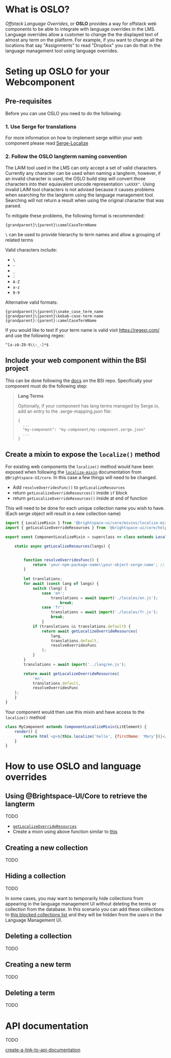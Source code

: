 # What is OSLO?
*Offstack Language Overrides*, or **OSLO** provides a way for offstack web components to be able to integrate with language overrides in the LMS. Language overrides allow a customer to change the the displayed text of almost any term on the platform. For example, if you want to change all the locations that say "Assignments" to read "Dropbox" you can do that in the language management tool using language overrides.

# Seting up OSLO for your Webcomponent
## Pre-requisites
Before you can use OSLO you need to do the following:
### 1. Use Serge for translations
For more information on how to implement serge within your web component please read [Serge-Localize](https://docs.dev.d2l/index.php/Serge-Localize)
### 2. Follow the OSLO langterm naming convention
The LAIM tool used in the LMS can only accept a set of valid characters. Currently any character can be used when naming a langterm, however, if an invalid character is used, the OSLO build step will convert those characters into their equiavalent unicode representation `\uXXXX"`.
Using invalid LAIM tool characters is not advised because it causes problems when searching for the langterm using the language management tool. Searching will not return a result when using the original character that was parsed.

To mitigate these problems, the following format is recommended:
```
{grandparent}\{parent}\camelCaseTermName
```
`\` can be used to provide hierarchy to term names and allow a grouping of related terms

Valid characters include:
- `\`
- `-`
- `_`
- `:`
- `A-Z`
- `a-z`
- `0-9`

Alternative valid formats:
```
{grandparent}\{parent}\snake_case_term_name
{grandparent}\{parent}\kebab-case-term-name
{grandparent}:{parent}:camelCaseTermName
```

If you would like to test if your term name is valid visit https://regexr.com/ and use the following regex:
```
^[a-zA-Z0-9\\:_-]*$
```

## Include your web component within the BSI project
This can be done following the [docs](https://github.com/Brightspace/brightspace-integration/blob/master/docs/web-components.md) on the BSI repo.
Specifically your component must do the following step:
> **Lang Terms**
> 
> Optionally, if your component has lang terms managed by Serge.io, add an entry to the .serge-mapping.json file:
> ```
> {
>   ...
>   "my-component": "my-component/my-component.serge.json"
>   ...
> }
> ```

## Create a mixin to expose the `localize()` method

For existing web components the `localize()` method would have been exposed when following the [`localize-mixin`](https://github.com/BrightspaceUI/core/blob/master/mixins/localize-mixin.md) documentation from `@Brightspace-UI/core`. In this case a few things will need to be changed.
- Add `resolveOverridesFunc()` to `getLocalizeResources`
- return `getLocalizeOverrideResources()` inside `if` block
- return `getLocalizeOverrideResources()` inside at end of function

This will need to be done for each unique collection name you wish to have. (Each serge object will result in a new collection name)

```javascript
import { LocalizeMixin } from '@brightspace-ui/core/mixins/localize-mixin.js';
import { getLocalizeOverrideResources } from '@brightspace-ui/core/helpers/getLocalizeResources.js'; // NEWLY ADDED FOR OSLO

export const ComponentLocalizeMixin = superclass => class extends LocalizeMixin(superclass) {

    static async getLocalizeResources(langs) {


        function resolveOverridesFunc() {                                                            // NEWLY ADDED FOR OSLO
            return 'your-npm-package-name\\your-object-serge-name'; // Collection Name               // NEWLY ADDED FOR OSLO     
        }                                                                                            // NEWLY ADDED FOR OSLO
        
        let translations;
        for await (const lang of langs) {
            switch (lang) {
                case 'en':
                    translations = await import('./locales/en.js');
                        break;
                case 'fr':
                    translations = await import('./locales/fr.js');
                    break;
                }
            if (translations && translations.default) {
                return await getLocalizeOverrideResources(                                           // NEWLY ADDED FOR OSLO                              
                    lang,                                                                            // NEWLY ADDED FOR OSLO
                    translations.default,                                                            // NEWLY ADDED FOR OSLO
                    resolveOverridesFunc                                                             // NEWLY ADDED FOR OSLO
                );                                                                                   // NEWLY ADDED FOR OSLO
            }
        }
		translations = await import('../lang/en.js');

        return await getLocalizeOverrideResources(                                                   // NEWLY ADDED FOR OSLO
            'en',                                                                                    // NEWLY ADDED FOR OSLO
            translations.default,                                                                    // NEWLY ADDED FOR OSLO
            resolveOverridesFunc                                                                     // NEWLY ADDED FOR OSLO
    );                                                                                               // NEWLY ADDED FOR OSLO
    }
}
```

Your component would then use this mixin and have access to the `localize()` method

```javascript
class MyComponent extends ComponentLocalizeMixin(LitElement) {
    render() {
        return html`<p>${this.localize('hello', {firstName: 'Mary'})}</p>`;
    }
}
```












# How to use OSLO and language overrides

## Using @Brightspace-UI/Core to retrieve the langterm
TODO
- [`getLocalizeOverrideResources`](https://github.com/BrightspaceUI/core/blob/master/helpers/getLocalizeResources.js#L334)
- Create a mixin using above function similar to [this](https://github.com/BrightspaceHypermediaComponents/activities/blob/master/components/d2l-activity-editor/mixins/d2l-activity-editor-lang-mixin.js)

## Creating a new collection
TODO

## Hiding a collection

TODO

In some cases, you may want to temporarily hide collections from appearing in the language management UI without deleting the terms or collection from the database. In this scenario you can add these collections to [this blocked collections list](https://github.com/Brightspace/lms/blob/master/lp/framework/core/D2L/lang/Provider/BlockedCollections.cs) and they will be hidden from the users in the Language Management UI.


## Deleting a collection
TODO

## Creating a new term
TODO

## Deleting a term
TODO

# API documentation

TODO

[create-a-link-to-api-documentation]()
